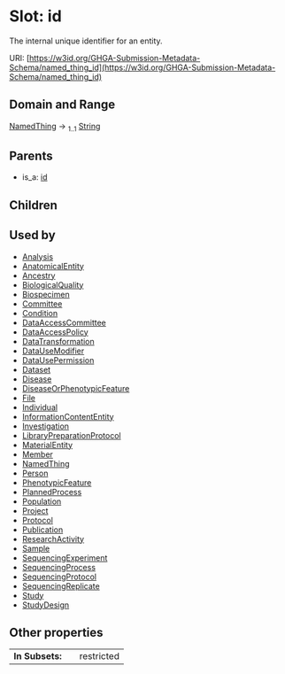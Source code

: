 
# Slot: id


The internal unique identifier for an entity.

URI: [https://w3id.org/GHGA-Submission-Metadata-Schema/named_thing_id](https://w3id.org/GHGA-Submission-Metadata-Schema/named_thing_id)


## Domain and Range

[NamedThing](NamedThing.md) &#8594;  <sub>1..1</sub> [String](types/String.md)

## Parents

 *  is_a: [id](id.md)

## Children


## Used by

 * [Analysis](Analysis.md)
 * [AnatomicalEntity](AnatomicalEntity.md)
 * [Ancestry](Ancestry.md)
 * [BiologicalQuality](BiologicalQuality.md)
 * [Biospecimen](Biospecimen.md)
 * [Committee](Committee.md)
 * [Condition](Condition.md)
 * [DataAccessCommittee](DataAccessCommittee.md)
 * [DataAccessPolicy](DataAccessPolicy.md)
 * [DataTransformation](DataTransformation.md)
 * [DataUseModifier](DataUseModifier.md)
 * [DataUsePermission](DataUsePermission.md)
 * [Dataset](Dataset.md)
 * [Disease](Disease.md)
 * [DiseaseOrPhenotypicFeature](DiseaseOrPhenotypicFeature.md)
 * [File](File.md)
 * [Individual](Individual.md)
 * [InformationContentEntity](InformationContentEntity.md)
 * [Investigation](Investigation.md)
 * [LibraryPreparationProtocol](LibraryPreparationProtocol.md)
 * [MaterialEntity](MaterialEntity.md)
 * [Member](Member.md)
 * [NamedThing](NamedThing.md)
 * [Person](Person.md)
 * [PhenotypicFeature](PhenotypicFeature.md)
 * [PlannedProcess](PlannedProcess.md)
 * [Population](Population.md)
 * [Project](Project.md)
 * [Protocol](Protocol.md)
 * [Publication](Publication.md)
 * [ResearchActivity](ResearchActivity.md)
 * [Sample](Sample.md)
 * [SequencingExperiment](SequencingExperiment.md)
 * [SequencingProcess](SequencingProcess.md)
 * [SequencingProtocol](SequencingProtocol.md)
 * [SequencingReplicate](SequencingReplicate.md)
 * [Study](Study.md)
 * [StudyDesign](StudyDesign.md)

## Other properties

|  |  |  |
| --- | --- | --- |
| **In Subsets:** | | restricted |

